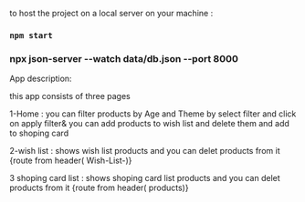 to host the project on a local server on your machine :

### `npm start`

### npx json-server --watch data/db.json --port 8000

App description:

this app consists of three pages

1-Home : you can filter products by Age and Theme by select filter and click on apply filter& you can add products to wish list and delete them and add to shoping card

2-wish list : shows wish list products and you can delet products from it {route from header( Wish-List-)}

3 shoping card list : shows shoping card list products and you can delet products from it {route from header( products)}
